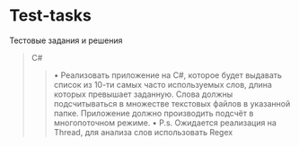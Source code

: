 # Test-tasks
Тестовые задания и решения

>С#
>>  • Реализовать приложение на C#, которое будет выдавать список из 10-ти самых часто используемых слов, 
	длина которых превышает заданную. Слова должны подсчитываться в множестве текстовых файлов в указанной папке. 
	Приложение должно производить подсчёт в многопоточном режиме. 
>>  • P.s. Ожидается реализация на Thread, для анализа слов использовать Regex
